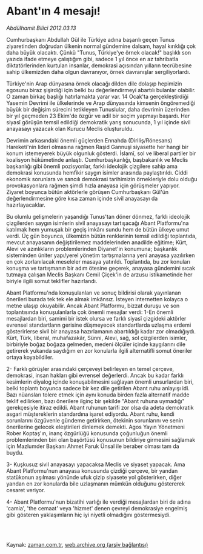 # Abant'ın 4 mesajı!

*Abdülhamit Bilici 2012.03.13*

<td class="columnist-detail">
<p>Cumhurbaşkanı Abdullah Gül ile Türkiye adına başarılı geçen Tunus ziyaretinden doğrudan ülkenin normal gündemine dalsam, hayal kırıklığı çok daha büyük olacaktı. Çünkü "Tunus, Türkiye'ye örnek olacak!" başlıklı son yazıda ifade etmeye çalıştığım gibi, sadece 1 yıl önce en az tahribatla diktatörlerinden kurtulan insanlar, demokrasi açısından yılların tecrübesine sahip ülkemizden daha olgun davranıyor, örnek davranışlar sergiliyorlardı.</p>
<p>
<div id="haberMetinDiv">
<p>Türkiye'nin Arap dünyasına örnek olacağı dilden dile dolaşıp hepimizin egosunu biraz şişirdiği için belki bu değerlendirmeyi abartılı bulanlar olabilir. O zaman birkaç başlığı hatırlamakta yarar var. 14 Ocak'ta gerçekleştirdiği Yasemin Devrimi ile ülkelerinde ve Arap dünyasında kimsenin öngöremediği büyük bir değişim sürecini tetikleyen Tunuslular, daha devrimin üzerinden bir yıl geçmeden 23 Ekim'de özgür ve adil bir seçim yapmayı başardı. Her siyasî görüşün temsil edildiği demokratik yarış sonucunda, 1 yıl içinde sivil anayasayı yazacak olan Kurucu Meclis oluşturuldu.
<p>Devrimin arkasındaki önemli güçlerden Ennahda (Diriliş/Rönesans) Hareketi'nin lideri olmasına rağmen Raşid Gannuşi siyasette her hangi bir konum istemeyerek büyük olgunluk gösterdi. İslamî, sol ve liberal partiler bir koalisyon hükümetinde anlaştı. Cumhurbaşkanlığı, başbakanlık ve Meclis başkanlığı gibi önemli pozisyonlar, farklı ideolojik çizgilere sahip ama demokrasi konusunda hemfikir saygın isimler arasında paylaştırıldı. Ciddi ekonomik sorunlara ve sancılı demokrasi tarihimizin örnekleriyle dolu olduğu provokasyonlara rağmen şimdi hızla anayasa için görüşmeler yapıyor. Ziyaret boyunca bütün aktörlerle görüşen Cumhurbaşkanı Gül'ün değerlendirmesine göre kısa zaman içinde sivil anayasayı da hazırlayacaklar.
<p>Bu olumlu gelişmelerin yaşandığı Tunus'tan döner dönmez, farklı ideolojik çizgilerden saygın isimlerin sivil anayasayı tartışacağı Abant Platformu'na katılmak hem yumuşak bir geçiş imkânı sundu hem de bütün ülkeye umut verdi. Üç gün boyunca, ülkemizin bütün renklerinin temsil edildiği toplantıda, mevcut anayasanın değiştirilemez maddelerinden anadilde eğitime; Kürt, Alevi ve azınlıkların problemlerinden Diyanet'in konumuna; başkanlık sisteminden üniter yapı/yerel yönetim tartışmalarına yeni anayasa yazılırken en çok zorlanılacak meseleler masaya yatırıldı. Toplantıda, bu zor konuları konuşma ve tartışmanın bir adım ötesine geçerek, anayasa gündemini sıcak tutmaya çalışan Meclis Başkanı Cemil Çiçek'in de arzusu istikametinde her biriyle ilgili somut teklifler hazırlandı.
<p>Abant Platformu'nda konuşulanları ve sonuç bildirisi olarak yayınlanan önerileri burada tek tek ele almak imkânsız. İsteyen internetten kolayca o metne ulaşıp okuyabilir. Ancak Abant Platformu, bizzat duruşu ve son toplantısında konuşulanlarla çok önemli mesajlar verdi: 1-En önemli mesajlardan biri, samimi bir istek olursa ve farklı siyasî çizgideki aktörler evrensel standartların gerisine düşmeyecek standartlarda uzlaşma erdemi gösterirlerse sivil bir anayasa hazırlamanın abartıldığı kadar zor olmadığıydı. Kürt, Türk, liberal, muhafazakâr, Sünni, Alevi, sağ, sol çizgilerden isimler, birbiriyle boğaz boğaza gelmeden, medeni ölçüler içinde kaygılarını dile getirerek yukarıda saydığım en zor konularla ilgili alternatifli somut öneriler ortaya koyabildiler.
<p>2- Farklı görüşler arasındaki çerçeveyi belirleyen en temel çerçeve, demokrasi, insan hakları gibi evrensel değerlerdi. Ancak bu kadar farklı kesimlerin diyalog içinde konuşabilmesini sağlayan önemli unsurlardan biri, belki toplantı boyunca sadece bir kez dile getirilen Abant ruhu anlayışı idi. Bazı nüansları tolere etmek için aynı konuda birden fazla alternatif madde teklif edilirken, bazı önerilere ilginç bir şekilde "Abant ruhuna uymadığı" gerekçesiyle itiraz edildi. Abant ruhunun tarifi zor olsa da adeta demokratik asgari müştereklerin standardına işaret ediyordu. Abant ruhu, kendi sorunlarını özgüvenle gündeme getirirken, ötekinin sorunlarını ve senin önerilerine gelecek eleştirileri dinlemek demekti. Agos Yayın Yönetmeni Rober Koptaş'ın, inanç özgürlüğü konusunda çoğunluğun önemli problemlerinden biri olan başörtüsü konusunun bildiriye girmesini sağlamak için Mazlumder Başkanı Ahmet Faruk Ünsal ile beraber olması tam da buydu.
<p>3- Kuşkusuz sivil anayasayı yapacaksa Meclis ve siyaset yapacak. Ama Abant Platformu'nun anayasa konusunda çizdiği çerçeve, bir yandan statükonun aşılması yönünde ufuk çizip siyasete yol gösterirken, diğer yandan en zor konularda bile uzlaşmanın mümkün olduğunu göstererek cesaret veriyor.
<p>4- Abant Platformu'nun bizatihi varlığı ile verdiği mesajlardan biri de adına 'camia', 'the cemaat' veya 'hizmet' denen çevreyi demokrasiye engelmiş gibi gösteren yaklaşımların hiç iyi niyetli olmadığını göstermesiydi. </p></p></p></p></p></p></p></div>
</p>


<p><br>
		 </br></p></td>

Kaynak: [zaman.com.tr](http://zaman.com.tr/yazar.do?yazino=1258084), [web.archive.org (arşiv bağlantısı)](http://web.archive.org/web/20120327015034/http://www.zaman.com.tr:80/yazar.do?yazino=1258084)
